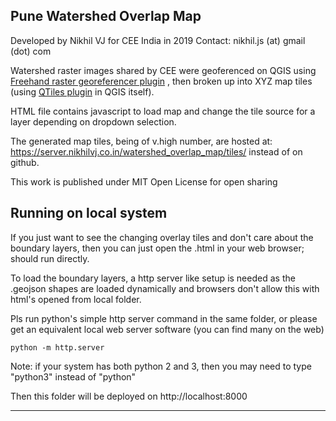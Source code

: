 ## Pune Watershed Overlap Map

Developed by Nikhil VJ for CEE India in 2019
Contact: nikhil.js (at) gmail (dot) com


Watershed raster images shared by CEE were geoferenced on QGIS using [Freehand raster georeferencer plugin](https://plugins.qgis.org/plugins/FreehandRasterGeoreferencer/) , then broken up into XYZ map tiles (using [QTiles plugin](https://plugins.qgis.org/plugins/qtiles/) in QGIS itself).

HTML file contains javascript to load map and change the tile source for a layer depending on dropdown selection.

The generated map tiles, being of v.high number, are hosted at: https://server.nikhilvj.co.in/watershed_overlap_map/tiles/ instead of on github.

This work is published under MIT Open License for open sharing

## Running on local system

If you just want to see the changing overlay tiles and don't care about the boundary layers, then you can just open the .html in your web browser; should run directly.

To load the boundary layers, a http server like setup is needed as the .geojson shapes are loaded dynamically and browsers don't allow this with html's opened from local folder.

Pls run python's simple http server command in the same folder, or please get an equivalent local web server software (you can find many on the web)
```
python -m http.server
```
Note: if your system has both python 2 and 3, then you may need to type "python3" instead of "python"

Then this folder will be deployed on http://localhost:8000

----


